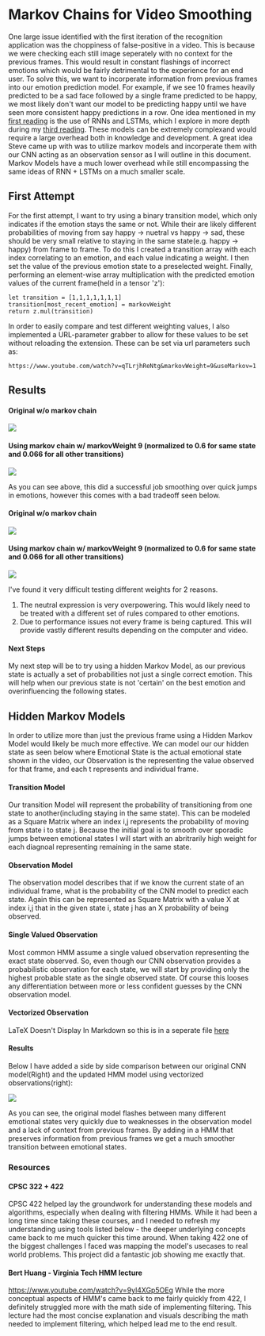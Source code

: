 # Markov Chains for Video Smoothing

One large issue identified with the first iteration of the recognition application was the choppiness of false-positive in a video. This is because we were checking each still image seperately with no context for the previous frames. This would result in constant flashings of incorrect emotions which would be fairly detrimental to the experience for an end user. To solve this, we want to incorperate information from previous frames into our emotion prediction model. For example, if we see 10 frames heavily predicted to be a sad face followed by a single frame predicted to be happy, we most likely don't want our model to be predicting happy until we have seen more consistent happy predictions in a row. One idea mentioned in my [first reading](https://github.com/ryanknauer/CPSC448/blob/master/Readings1.md) is the use of RNNs and LSTMs, which I explore in more depth during my [third reading](https://github.com/ryanknauer/CPSC448/blob/master/Readings3.md). These models can be extremely complexand would require a large overhead both in knowledge and development. A great idea Steve came up with was to utilize markov models and incorperate them with our CNN acting as an observation sensor as I will outline in this document. Markov Models have a much lower overhead while still encompassing the same ideas of RNN + LSTMs on a much smaller scale.  


## First Attempt

For the first attempt, I want to try using a binary transition model, which only indicates if the emotion stays the same or not. While their are likely different probabilities of moving from say happy -> nuetral vs happy -> sad, these should be very small relative to staying in the same state(e.g. happy -> happy) from frame to frame. To do this I created a transition array with each index correlating to an emotion, and each value indicating a weight. I then set the value of the previous emotion state to a preselected weight. Finally, performing an element-wise array multiplication with the predicted emotion values of the current frame(held in a tensor 'z'):  

```
let transition = [1,1,1,1,1,1,1]
transition[most_recent_emotion] = markovWeight
return z.mul(transition)
```

In order to easily compare and test different weighting values, I also implemented a URL-parameter grabber to allow for these values to be set without reloading the extension. These can be set via url parameters such as:

```https://www.youtube.com/watch?v=qTLrjhReNtg&markovWeight=9&useMarkov=1```

## Results

#### Original w/o markov chain
![](https://github.com/ryanknauer/CPSC448/blob/master/Images/without_markov.gif)
#### Using markov chain w/ markovWeight 9 (normalized to 0.6 for same state and 0.066 for all other transitions)
![](https://github.com/ryanknauer/CPSC448/blob/master/Images/with_markov.gif)

As you can see above, this did a successful job smoothing over quick jumps in emotions, however this comes with a bad tradeoff seen below. 


#### Original w/o markov chain
![](https://github.com/ryanknauer/CPSC448/blob/master/Images/suprise_wo_markov.gif)
#### Using markov chain w/ markovWeight 9 (normalized to 0.6 for same state and 0.066 for all other transitions)
![](https://github.com/ryanknauer/CPSC448/blob/master/Images/suprise_w_markov.gif)

I've found it very difficult testing different weights for 2 reasons. 

1. The neutral expression is very overpowering. This would likely need to be treated with a different set of rules compared to other emotions.
2. Due to performance issues not every frame is being captured. This will provide vastly different results depending on the computer and video. 

#### Next Steps
My next step will be to try using a hidden Markov Model, as our previous state is actually a set of probabilities not just a single correct emotion. This will help when our previous state is not 'certain' on the best emotion and overinfluencing the following states. 


## Hidden Markov Models
In order to utilize more than just the previous frame using a Hidden Markov Model would likely be much more effective. We can model our our hidden state as seen below where Emotional State is the actual emotional state shown in the video, our Observation is the representing the value observed for that frame, and each t represents and individual frame. 


#### Transition Model

Our transition Model will represent the probability of transitioning from one state to another(including staying in the same state). This can be modeled as a Square Matrix where an index i,j represents the probability of moving from state i to state j. Because the initial goal is to smooth over sporadic jumps between emotional states I will start with an abritrarily high weight for each diagnoal representing remaining in the same state. 


#### Observation Model


The observation model describes that if we know the current state of an individual frame, what is the probability of the CNN model to predict each state. Again this can be represented as Square Matrix with a value X at index i,j that in the given state i, state j has an X probability of being observed. 

#### Single Valued Observation

Most common HMM assume a single valued observation representing the exact state observed. So, even though our CNN observation provides a probabilistic observation for each state, we will start by providing only the highest probable state as the single observed state. Of course this looses any differentiation between more or less confident guesses by the CNN observation model.  

#### Vectorized Observation

LaTeX Doesn't Display In Markdown so this is in a seperate file [here](https://github.com/ryanknauer/CPSC448/blob/master/HMM.ipynb)


#### Results

Below I have added a side by side comparison between our original CNN model(Right) and the updated HMM model using vectorized observations(right):

![](https://github.com/ryanknauer/CPSC448/blob/master/Images/grant_side_by_side.gif)

As you can see, the original model flashes between many different emotional states very quickly due to weaknesses in the observation model and a lack of context from previous frames. By adding in a HMM that preserves information from previous frames we get a much smoother transition between emotional states. 


### Resources

#### CPSC 322 + 422
CPSC 422 helped lay the groundwork for understanding these models and algorithms, especially when dealing with filtering HMMs. While it had been a long time since taking these courses, and I needed to refresh my understanding using tools listed below - the deeper underlying concepts came back to me much quicker this time around. When taking 422 one of the biggest challenges I faced was mapping the model's usecases to real world problems. This project did a fantastic job showing me exactly that.


#### Bert Huang - Virginia Tech HMM lecture
https://www.youtube.com/watch?v=9yl4XGp5OEg
While the more conceptual aspects of HMM's came back to me fairly quickly from 422, I definitely struggled more with the math side of implementing filtering. This lecture had the most concise explanation and visuals describing the math needed to implement filtering, which helped lead me to the end result. 



